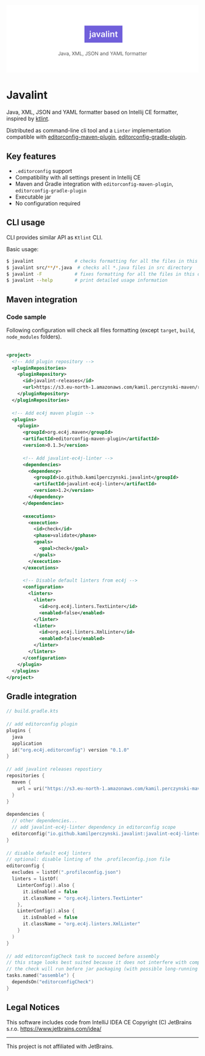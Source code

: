 ![Banner](docs/banner.svg)

# Javalint

Java, XML, JSON and YAML formatter based on Intellij CE formatter,
inspired by [ktlint](https://github.com/pinterest/ktlint).

Distributed as command-line cli tool and a `Linter` implementation compatible with
[editorconfig-maven-plugin](https://github.com/ec4j/editorconfig-maven-plugin),
[editorconfig-gradle-plugin](https://github.com/ec4j/editorconfig-gradle-plugin).

## Key features

* `.editorconfig` support
* Compatibility with all settings present in Intellij CE
* Maven and Gradle integration with `editorconfig-maven-plugin`, `editorconfig-gradle-plugin`
* Executable jar
* No configuration required

## CLI usage

CLI provides similar API as `Ktlint` CLI.

Basic usage:

```bash
$ javalint               # checks formatting for all the files in this directory
$ javalint src/**/*.java  # checks all *.java files in src directory
$ javalint -F            # fixes formatting for all the files in this directory
$ javalint --help        # print detailed usage information
```

## Maven integration

### Code sample

Following configuration will check all files formatting
(except `target`, `build`, `node_modules` folders).

```xml

<project>
  <!-- Add plugin repository -->
  <pluginRepositories>
    <pluginRepository>
      <id>javalint-releases</id>
      <url>https://s3.eu-north-1.amazonaws.com/kamil.perczynski-maven/release</url>
    </pluginRepository>
  </pluginRepositories>

  <!-- Add ec4j maven plugin -->
  <plugins>
    <plugin>
      <groupId>org.ec4j.maven</groupId>
      <artifactId>editorconfig-maven-plugin</artifactId>
      <version>0.1.3</version>

      <!-- Add javalint-ec4j-linter -->
      <dependencies>
        <dependency>
          <groupId>io.github.kamilperczynski.javalint</groupId>
          <artifactId>javalint-ec4j-linter</artifactId>
          <version>1.2</version>
        </dependency>
      </dependencies>

      <executions>
        <execution>
          <id>check</id>
          <phase>validate</phase>
          <goals>
            <goal>check</goal>
          </goals>
        </execution>
      </executions>

      <!-- Disable default linters from ec4j -->
      <configuration>
        <linters>
          <linter>
            <id>org.ec4j.linters.TextLinter</id>
            <enabled>false</enabled>
          </linter>
          <linter>
            <id>org.ec4j.linters.XmlLinter</id>
            <enabled>false</enabled>
          </linter>
        </linters>
      </configuration>
    </plugin>
  </plugins>
</project>
```

## Gradle integration

```kotlin
// build.gradle.kts

// add editorconfig plugin
plugins {
  java
  application
  id("org.ec4j.editorconfig") version "0.1.0"
}

// add javalint releases repostiory
repositories {
  maven {
    url = uri("https://s3.eu-north-1.amazonaws.com/kamil.perczynski-maven/release")
  }
}

dependencies {
  // other dependencies...
  // add javalint-ec4j-linter dependency in editorconfig scope
  editorconfig("io.github.kamilperczynski.javalint:javalint-ec4j-linter:1.2")
}

// disable default ec4j linters
// optional: disable linting of the .profileconfig.json file
editorconfig {
  excludes = listOf(".profileconfig.json")
  linters = listOf(
    LinterConfig().also {
      it.isEnabled = false
      it.className = "org.ec4j.linters.TextLinter"
    },
    LinterConfig().also {
      it.isEnabled = false
      it.className = "org.ec4j.linters.XmlLinter"
    }
  )
}

// add editorconfigCheck task to succeed before assembly
// this stage looks best suited because it does not interfere with compilation & tests
// the check will run before jar packaging (with possible long-running shadowing)
tasks.named("assemble") {
  dependsOn("editorconfigCheck")
}
```

## Legal Notices

This software includes code from IntelliJ IDEA CE
Copyright (C) JetBrains s.r.o.
https://www.jetbrains.com/idea/

---

This project is not affiliated with JetBrains.

